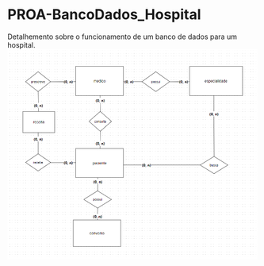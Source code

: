 # PROA-BancoDados_Hospital
Detalhemento sobre o funcionamento de um banco de dados para um hospital.
![IMG-1](https://github.com/RafaelLima07/PROA-BancoDados_Hospital/blob/main/assets/diagram-ER.png)
